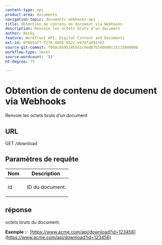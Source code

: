 ```yaml
---
content-type: api
product-area: documents
navigation-topic: documents-webhooks-api
title: Obtention de contenu de document via Webhooks
description: Renvoie les octets bruts d’un document
author: Becky
feature: Workfront API, Digital Content and Documents
exl-id: 0f0b5af7-f276-4856-852c-e976fa491f83
source-git-commit: f050c8b95145552c9ed67b549608c16115000606
workflow-type: tm+mt
source-wordcount: '53'
ht-degree: 7%

---
```


# Obtention de contenu de document via Webhooks

Renvoie les octets bruts d’un document

## URL

GET /download

## Paramètres de requête

<table style="table-layout:auto"> 
 <col> 
 <col> 
 <thead> 
  <tr> 
   <th>Nom </th> 
   <th>Description</th> 
  </tr> 
 </thead> 
 <tbody> 
  <tr> 
   <td> <p>id</p> </td> 
   <td> ID du document.</td> 
  </tr> 
 </tbody> 
</table>

## réponse

octets bruts du document.

**Exemple :**:  [https://www.acme.com/api/download?id=123456](https://www.acme.com/api/download?id=123456)
